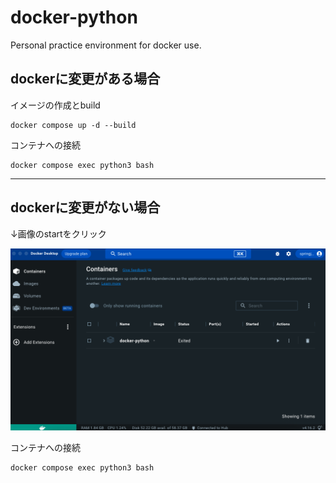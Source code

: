 # docker-python

Personal practice environment for docker use.


## dockerに変更がある場合
イメージの作成とbuild
```
docker compose up -d --build
```

コンテナへの接続
```
docker compose exec python3 bash
```


---

## dockerに変更がない場合
↓画像のstartをクリック

![screenshot](screenshot.png)

コンテナへの接続
```
docker compose exec python3 bash
```

